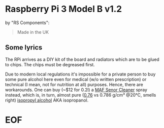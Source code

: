 # Raspberry Pi 3 Model B v1.2

by "RS Components":
> Made in the UK

## Some lyrics

The RPi arrives as a DIY kit of the board and radiators which are to be glued to chips.
The chips must be degreased first.

Due to modern local regulations it's impossible for a private person to buy some
pure alcohol here even for medical (w/o written prescription) or technical (I mean,
not for nutrition at all) purposes. Hence, there are workarounds. One can buy (~$12
for 0.2l) a [MAF Senor Cleaner][r2] spray instead, which is, in turn, almost pure
([0.76][r3] vs 0.786 g/cm³ @20°C, smells right) [isopropyl alcohol][r4] AKA isopropanol.


[r1]: http://dmitrysnotes.ru/raspberry-pi-3-obzor-i-nachalo-raboty "Raspberry Pi 3. Обзор и начало работы"
[r2]: https://www.pro-sport.ru/catalog/Ochistiteli/Ochistitel-DMRV-Luftmassensensor-Reiniger-0-2-l-Liqui-Moly-Art-4066/ "Mass Air Flow Sensor (MAF) Cleaner Luftmassensensor-Reiniger (0.2l) Liqui Moly p/n 4066"
[r3]: http://liquimoly.ru/catalogue_files/Tekhnicheskoeopisanie/543f8393-2af8-11dd-8985-0040f4eadfad.pdf "Luftmassensensor-Reiniger"
[r4]: https://en.wikipedia.org/wiki/Isopropyl_alcohol "Isopropyl alcohol"

# EOF #
